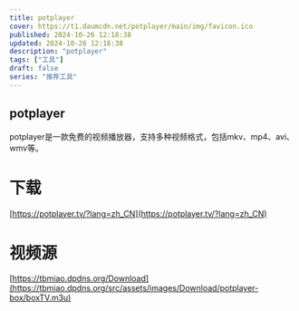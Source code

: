 ```yaml
---
title: potplayer
cover: https://t1.daumcdn.net/potplayer/main/img/favicon.ico
published: 2024-10-26 12:18:38
updated: 2024-10-26 12:18:38
description: "potplayer"
tags: ["工具"]
draft: false
series: "推荐工具"
---
```

## potplayer

potplayer是一款免费的视频播放器，支持多种视频格式，包括mkv、mp4、avi、wmv等。

# 下载
[https://potplayer.tv/?lang=zh_CN](https://potplayer.tv/?lang=zh_CN)
# 视频源
[https://tbmiao.dpdns.org/Download](https://tbmiao.dpdns.org/src/assets/images/Download/potplayer-box/boxTV.m3u)
